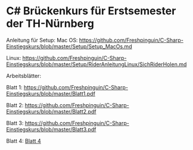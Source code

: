 # C# Brückenkurs für Erstsemester der TH-Nürnberg

Anleitung für Setup:
Mac OS: https://github.com/Freshpinguin/C-Sharp-Einstiegskurs/blob/master/Setup/Setup_MacOs.md

Linux: https://github.com/Freshpinguin/C-Sharp-Einstiegskurs/blob/master/Setup/RiderAnleitungLinux/SichRiderHolen.md

Arbeitsblätter:

Blatt 1: https://github.com/Freshpinguin/C-Sharp-Einstiegskurs/blob/master/Blatt1.pdf

Blatt 2: https://github.com/Freshpinguin/C-Sharp-Einstiegskurs/blob/master/Blatt2.pdf

Blatt 3: https://github.com/Freshpinguin/C-Sharp-Einstiegskurs/blob/master/Blatt3.pdf

Blatt 4: [Blatt 4](./Blatt4.pdf)
